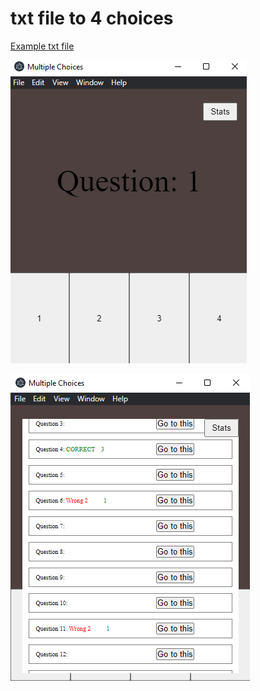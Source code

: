 # txt file to 4 choices

[Example txt file](/answers.example.txt)

![](imgs/2022-04-27-08-15-43.png)

![](imgs/2022-04-27-08-16-36.png)
